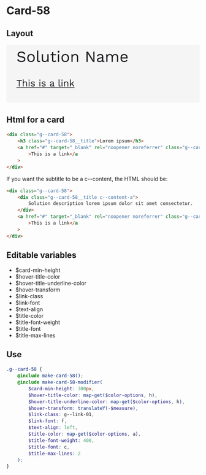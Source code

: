 # Card-58

## Layout

![alt text][card-58]

[card-58]: /src/img/global-components/card/card-58.jpg

## Html for a card

```html
<div class="g--card-58">
    <h3 class="g--card-58__title">Lorem ipsum</h3>
    <a href="#" target="_blank" rel="noopener noreferrer" class="g--card-58__link"
        >This is a link</a
    >
</div>
```

If you want the subtitle to be a c--content, the HTML should be:

```html
<div class="g--card-58">
    <div class="g--card-58__title c--content-a">
        Solution description lorem ipsum dolor sit amet consectetur.
    </div>
    <a href="#" target="_blank" rel="noopener noreferrer" class="g--card-58__link"
        >This is a link</a
    >
</div>
```

## Editable variables

-   $card-min-height
-   $hover-title-color
-   $hover-title-underline-color
-   $hover-transform
-   $link-class
-   $link-font
-   $text-align
-   $title-color
-   $title-font-weight
-   $title-font
-   $title-max-lines

## Use

```scss
.g--card-58 {
    @include make-card-58();
    @include make-card-58-modifier(
        $card-min-height: 300px,
        $hover-title-color: map-get($color-options, h),
        $hover-title-underline-color: map-get($color-options, h),
        $hover-transform: translateY(-$measure),
        $link-class: g--link-01,
        $link-font: f,
        $text-align: left,
        $title-color: map-get($color-options, a),
        $title-font-weight: 400,
        $title-font: c,
        $title-max-lines: 2
    );
}
```
